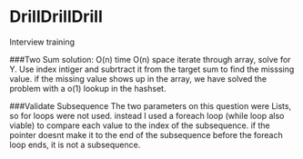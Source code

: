 # DrillDrillDrill
Interview training

###Two Sum solution: O(n) time O(n) space
iterate through array, solve for Y. Use index intiger and subrtract it from the target sum to find the misssing value. if the missing value shows up in the array, we have solved the problem with a o(1) lookup in the hashset.

###Validate Subsequence
The two parameters on this question were Lists, so for loops were not used. instead I used a foreach loop (while loop also viable) to compare each value to the index of the subsequence. if the pointer doesnt make it to the end of the subsequence before the foreach loop ends, it is not a subsequence.
